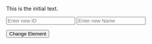 <!DOCTYPE html>
<html lang="en">
<head>
  <meta charset="UTF-8">
  <meta name="viewport" content="width=device-width, initial-scale=1.0">
  <title>Change Web Element Example</title>
</head>
<body>

  <p id="elementToChange">This is the initial text.</p>
  
  <!-- Placeholder text input for ID -->
  <input type="text" placeholder="Enter new ID" id="button">

  <!-- Placeholder text input for Name -->
  <input type="text" placeholder="Enter new Name" id="newNameInput">

  <!-- Button to change both ID and Name -->
  <button id="changeButton" onclick="changeElement()">Change Element</button>

  <script>
    // Function to be executed when the button is clicked
    function changeElement() {
      // Get the element by its ID
      var element = document.getElementById('elementToChange');
      
      // Get the input elements by their IDs
      var newIdInput = document.getElementById('button');
      var newNameInput = document.getElementById('newNameInput');

      // Array of predefined patterns for ID
      var idPatterns = ['greenbutton'];

      // Array of predefined patterns for Name
      var namePatterns = ['John', 'Jane', 'Doe'];

      // Get the current ID and Name of the input elements
      var currentId = newIdInput.id;
      var currentName = newNameInput.id;

      // Find the index of the current ID and Name in the arrays
      var currentIdIndex = idPatterns.indexOf(currentId);
      var currentNameIndex = namePatterns.indexOf(currentName);

      // Calculate the next indices (cycle back to the beginning if at the end)
      var nextIdIndex = (currentIdIndex + 1) % idPatterns.length;
      var nextNameIndex = (currentNameIndex + 1) % namePatterns.length;

      // Get the next ID and Name from the arrays
      var nextId = idPatterns[nextIdIndex];
      var nextName = namePatterns[nextNameIndex];

      // Change the ID and Name of the input elements
      newIdInput.id = nextId;
      newNameInput.id = nextName;

      // Clear the input values
      newIdInput.value = '';
      newNameInput.value = '';

      // Change the content of the element
      element.innerHTML = 'Element ID has been changed to: ' + nextId + ', and Name has been changed to: ' + nextName;
    }
  </script>

</body>
</html>
